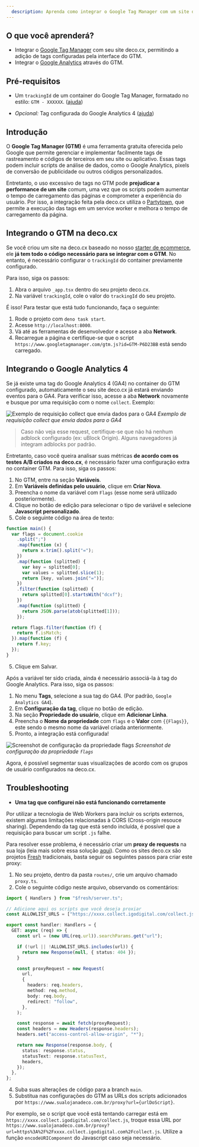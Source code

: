 ```yaml
---
  description: Aprenda como integrar o Google Tag Manager com um site deco.cx
---
```


## O que você aprenderá?

- Integrar o [Google Tag Manager](https://tagmanager.google.com/) com seu site
  deco.cx, permitindo a adição de tags configuradas pela interface do GTM.
- Integrar o [Google Analytics](https://analytics.google.com/) através do GTM.

## Pré-requisitos

- Um `trackingId` de um container do Google Tag Manager, formatado no estilo:
  `GTM - XXXXXX`.
  ([ajuda](https://support.rocketspark.com/hc/en-us/articles/900002470443-How-do-I-get-my-Google-Tag-Manager-Tracking-ID-or-GTM-Number-))

- _Opcional:_ Tag configurada do Google Analytics 4
  ([ajuda](https://support.google.com/tagmanager/answer/9442095?hl=en))

## Introdução

O **Google Tag Manager (GTM)** é uma ferramenta gratuita oferecida pelo Google
que permite gerenciar e implementar facilmente tags de rastreamento e códigos de
terceiros em seu site ou aplicativo. Essas tags podem incluir scripts de análise
de dados, como o Google Analytics, pixels de conversão de publicidade ou outros
códigos personalizados.

Entretanto, o uso excessivo de tags no GTM pode **prejudicar a performance de um
site** comum, uma vez que os scripts podem aumentar o tempo de carregamento das
páginas e comprometer a experiência do usuário. Por isso, a integração feita
pela deco.cx utiliza o [Partytown](https://partytown.builder.io/), que permite a
execução das tags em um service worker e melhora o tempo de carregamento da
página.

## Integrando o GTM na deco.cx

Se você criou um site na deco.cx baseado no nosso
[starter de ecommerce](https://fashion.deco.site/), ele **já tem todo o código
necessário para se integrar com o GTM**. No entanto, é necessário configurar o
`trackingId` do container previamente configurado.

Para isso, siga os passos:

1. Abra o arquivo `_app.tsx` dentro do seu projeto deco.cx.
2. Na variável `trackingId`, cole o valor do `trackingId` do seu projeto.

É isso! Para testar que está tudo funcionando, faça o seguinte:

1. Rode o projeto com `deno task start`.
2. Acesse `http://localhost:8000`.
3. Vá até as ferramentas de desenvolvedor e acesse a aba **Network**.
4. Recarregue a página e certifique-se que o script
   `https://www.googletagmanager.com/gtm.js?id=GTM-P6D23BB` está sendo
   carregado.

## Integrando o Google Analytics 4

Se já existe uma tag do Google Analytics 4 (GA4) no container do GTM
configurado, automaticamente o seu site deco.cx já estará enviando eventos para
o GA4. Para verificar isso, acesse a aba **Network** novamente e busque por uma
requisição com o nome `collect`. Exemplo:

![Exemplo de requisição collect que envia dados para o GA4](https://user-images.githubusercontent.com/18706156/229370675-53775267-6cd5-4a88-8fe4-b5ea6f5566de.png)
_Exemplo de requisição collect que envia dados para o GA4_

> Caso não veja esse request, certifique-se que não há nenhum adblock
> configurado (ex: uBlock Origin). Alguns navegadores já integram adblocks por
> padrão.

Entretanto, caso você queira analisar suas métricas **de acordo com os testes
A/B criados na deco.cx**, é necessário fazer uma configuração extra no container
GTM. Para isso, siga os passos:

1. No GTM, entre na seção **Variáveis**.
2. Em **Variáveis definidas pelo usuário**, clique em **Criar Nova**.
3. Preencha o nome da variável com `Flags` (esse nome será utilizado
   posteriormente).
4. Clique no botão de edição para selecionar o tipo de variável e selecione
   **Javascript personalizado**.
5. Cole o seguinte código na área de texto:

```javascript
function main() {
  var flags = document.cookie
    .split(";")
    .map(function (x) {
      return x.trim().split("=");
    })
    .map(function (splitted) {
      var key = splitted[0];
      var values = splitted.slice(1);
      return [key, values.join("=")];
    })
    .filter(function (splitted) {
      return splitted[0].startsWith("dcxf");
    })
    .map(function (splitted) {
      return JSON.parse(atob(splitted[1]));
    });

  return flags.filter(function (f) {
    return f.isMatch;
  }).map(function (f) {
    return f.key;
  });
}
```

5. Clique em Salvar.

Após a variável ter sido criada, ainda é necessário associá-la à tag do Google
Analytics. Para isso, siga os passos:

1. No menu **Tags**, selecione a sua tag do GA4. (Por padrão,
   `Google Analytics GA4`).
2. Em **Configuração da tag**, clique no botão de edição.
3. Na seção **Propriedade do usuário**, clique em **Adicionar Linha**.
4. Preencha o **Nome da propriedade** com `flags` e o **Valor** com `{{Flags}}`,
   este sendo o mesmo nome da variável criada anteriormente.
5. Pronto, a integração está configurada!

![Screenshot de configuração da propriedade `flags`](https://user-images.githubusercontent.com/18706156/229370987-a2d0b82a-3b58-46ca-98b1-d7f8c2a8600d.png)
_Screenshot de configuração da propriedade `flags`_

Agora, é possível segmentar suas visualizações de acordo com os grupos de
usuário configurados na deco.cx.

## Troubleshooting

- **Uma tag que configurei não está funcionando corretamente**

Por utilizar a tecnologia de Web Workers para incluir os scripts externos,
existem algumas limitações relacionadas à CORS (Cross-origin resouce sharing).
Dependendo da tag que está sendo incluída, é possível que a requisição para
buscar um script `.js` falhe.

Para resolver esse problema, é necessário criar um **proxy de requests** na sua
loja (leia mais sobre essa solução
[aqui](https://partytown.builder.io/proxying-requests)). Como os sites deco.cx
são projetos [Fresh](https://fresh.deno.dev/) tradicionais, basta seguir os
seguintes passos para criar este proxy:

1. No seu projeto, dentro da pasta `routes/`, crie um arquivo chamado
   `proxy.ts`.
2. Cole o seguinte código neste arquivo, observando os comentários:

```ts
import { Handlers } from "$fresh/server.ts";

// Adicione aqui os scripts que você deseja proxiar
const ALLOWLIST_URLS = ["https://xxxx.collect.igodigital.com/collect.js"];

export const handler: Handlers = {
  GET: async (req) => {
    const url = (new URL(req.url)).searchParams.get("url");

    if (!url || !ALLOWLIST_URLS.includes(url)) {
      return new Response(null, { status: 404 });
    }

    const proxyRequest = new Request(
      url,
      {
        headers: req.headers,
        method: req.method,
        body: req.body,
        redirect: "follow",
      },
    );

    const response = await fetch(proxyRequest);
    const headers = new Headers(response.headers);
    headers.set("access-control-allow-origin", "*");

    return new Response(response.body, {
      status: response.status,
      statusText: response.statusText,
      headers,
    });
  },
};
```

4. Suba suas alterações de código para a branch `main`.
5. Substitua nas configurações do GTM as URLs dos scripts adicionados por
   `https://www.sualojanadeco.com.br/proxy?url={urlDoScript}`.

Por exemplo, se o script que você está tentando carregar está em
`https://xxxx.collect.igodigital.com/collect.js`, troque essa URL por
`https://www.sualojanadeco.com.br/proxy?url=https%3A%2F%2Fxxxx.collect.igodigital.com%2Fcollect.js`.
Utilize a função `encodeURIComponent` do Javascript caso seja necessário.
